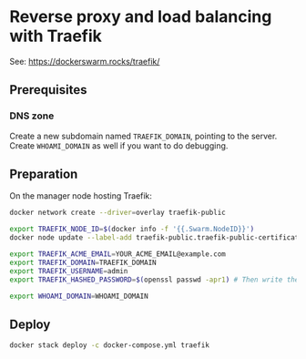 # Reverse proxy and load balancing with Traefik

See: https://dockerswarm.rocks/traefik/

## Prerequisites

### DNS zone

Create a new subdomain named `TRAEFIK_DOMAIN`, pointing to the server. Create
`WHOAMI_DOMAIN` as well if you want to do debugging.

## Preparation

On the manager node hosting Traefik:

```bash
docker network create --driver=overlay traefik-public

export TRAEFIK_NODE_ID=$(docker info -f '{{.Swarm.NodeID}}')
docker node update --label-add traefik-public.traefik-public-certificates=true $TRAEFIK_NODE_ID

export TRAEFIK_ACME_EMAIL=YOUR_ACME_EMAIL@example.com
export TRAEFIK_DOMAIN=TRAEFIK_DOMAIN
export TRAEFIK_USERNAME=admin
export TRAEFIK_HASHED_PASSWORD=$(openssl passwd -apr1) # Then write the password twice

export WHOAMI_DOMAIN=WHOAMI_DOMAIN
```

## Deploy

```bash
docker stack deploy -c docker-compose.yml traefik
```

